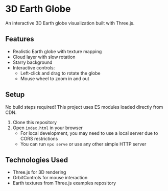 # 3D Earth Globe

An interactive 3D Earth globe visualization built with Three.js.

## Features

- Realistic Earth globe with texture mapping
- Cloud layer with slow rotation
- Starry background
- Interactive controls:
  - Left-click and drag to rotate the globe
  - Mouse wheel to zoom in and out

## Setup

No build steps required! This project uses ES modules loaded directly from CDN.

1. Clone this repository
2. Open `index.html` in your browser
   - For local development, you may need to use a local server due to CORS restrictions
   - You can run `npx serve` or use any other simple HTTP server

## Technologies Used

- Three.js for 3D rendering
- OrbitControls for mouse interaction
- Earth textures from Three.js examples repository